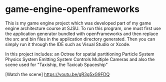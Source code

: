 # game-engine-openframeworks

This is my game engine project which was developed part of my game engine architecture course at SJSU.
To run this program, one must first use the application generator bundled with openFrameworks and then replace the src and bin files in the application directory generated.
Then you can simply run it through the IDE such as Visual Studio or Xcode. 

In this project includes: 
an Octree for spatial partitioning
Particle System
Physics System
Emitting System
Controls
Multiple Cameras
and also the scene used for "Taxiship, the Taxicab Spaceship" 

[Watch the scene] https://youtu.be/gR3g5xG9FDQ 
